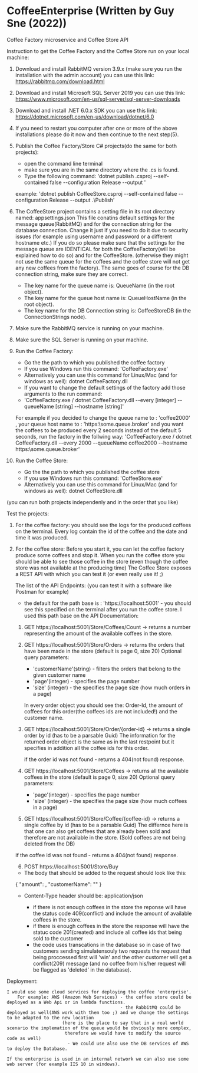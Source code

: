 # CoffeeEnterprise (Written by Guy Sne (2022))
Coffee Factory microservice and Coffee Store API


Instruction to get the Coffee Factory and the Coffee Store run on your local machine:

1. Download and install RabbitMQ version 3.9.x  (make sure you run the installation with the admin account)
   you can use this link: https://rabbitmq.com/download.html

2. Download and install Microsoft SQL Server 2019 
   you can use this link: https://www.microsoft.com/en-us/sql-server/sql-server-downloads

3. Download and install .NET 6.0.x SDK
   you can use this link: https://dotnet.microsoft.com/en-us/download/dotnet/6.0

4. If you need to restart you computer after one or more of the above installations please do it now and then continue to the next step(5).

5. Publish the Coffee Factory/Store C# projects(do the same for both projects):
   - open the command line terminal
   - make sure you are in the same directory where the <project-name>.cs is found.
   - Type the following command:
   'dotnet publish <project-name>.csproj --self-contained false --configuration Release --output <the path in which you want the project to be published>'
   
   example:
   'dotnet publish CoffeeStore.csproj --self-contained false --configuration Release --output .\Publish'

5. The CoffeeStore project contains a setting file in its root directory named: appsettings.json
   This file conatins default settings for the message queue(RabbitMQ) and for the connection string for the database connection.
   Change it just if you need to do it due to security issues (for example using username and password or a different hostname etc.)
   If you do so please make sure that the settings for the message queue are IDENTICAL for both the CoffeeFactory(will be explained how to do so) and for the CoffeeStore.
   (otherwise they might not use the same queue for the coffees and the coffee store will not get any new coffees from the factory).
   The same goes of course for the DB connection string, make sure they are correct.
   
   - The key name for the queue name is: QueueName (in the root object).
   - The key name for the queue host name is: QueueHostName (in the root object).
   - The key name for the DB Connection string is: CoffeeStoreDB (in the ConnectionStrings node).

6. Make sure the RabbitMQ service is running on your machine.

7. Make sure the SQL Server is running on your machine.

8. Run the Coffee Factory:
   - Go the the path to which you published the coffee factory
   - If you use Windows run this command: 'CoffeeFactory.exe' 
   - Alternatively you can use this command for Linux/Mac (and for windows as well): dotnet CoffeeFactory.dll
   - If you want to change the default settings of the factory add those arguments to the run command:
   - 'CoffeeFactory.exe / dotnet CoffeeFactory.dll --every [integer] --queueName [string] --hostname [string]'
   
   For example if you decided to change the queue name to : 'coffee2000' , your queue host name to : 'https:\\some.queue.broker' 
   and you want the coffees to be produced every 2 seconds instead of the default 5 seconds, run the factory in the follwing way:
   'CoffeeFactory.exe / dotnet CoffeeFactory.dll --every 2000 --queueName coffee2000 --hostname https:\\some.queue.broker'

9. Run the Coffee Store:
   - Go the the path to which you published the coffee store
   - If you use Windows run this command: 'CoffeeStore.exe' 
   - Alternatively you can use this command for Linux/Mac (and for windows as well): dotnet CoffeeStore.dll

(you can run both projects independenly and in the order that you like)


Test the projects:

1) For the coffee factory: you should see the logs for the produced coffees on the terminal.
   Every log contain the id of the coffee and the date and time it was produced.

2) For the coffee store:
   Before you start it, you can let the coffee factory produce some coffees and stop it.
   When you run the coffee store you should be able to see those coffee in the store (even though the coffee store was not available at the producing time)
   The Coffee Store exposes a REST API with which you can test it (or even really use it! ;)

   The list of the API Endpoints:
    (you can test it with a software like Postman for example)
   
     * the default for the path base is : 'https://localhost:5001' - you should see this specified on the terminal after you run the coffee store.
     I used this path base on the API Documentation:

     1) GET  https://localhost:5001/Store/Coffees/Count -> returns a number representing the amount of the available coffees in the store.
     
     2) GET  https://localhost:5001/Store/Orders -> returns the orders that have been made in the store (default is page 0, size 20)
        Optional query parameters: 
        - 'customerName'(string) - filters the orders that belong to the given customer name
        - 'page'(integer)  - specifies the page number
        - 'size' (integer) - the specifies the page size (how much orders in a page)
        
        In every order object you should see the: Order-Id, the amount of coffees for this order(the coffees ids are not included!) and the customer name.  
     
     3) GET  https://localhost:5001/Store/Order/{order-id} -> returns a single order by id (has to be a parsable Guid)
        The information for the returned order object is the same as in the last restpoint but it specifies in addition all the coffee ids for this order.

        if the order id was not found - returns a 404(not found) response.
    
     4) GET  https://localhost:5001/Store/Coffees -> returns all the available coffees in the store (default is page 0, size 20)
        Optional query parameters: 
        - 'page'(integer)  - specifies the page number
        - 'size' (integer) - the specifies the page size (how much coffees in a page)

     5) GET  https://localhost:5001/Store/Coffee/{coffee-id} -> returns a single coffee by  id (has to be a parsable Guid)
        The differnce here is that one can also get coffees that are already been sold and therefore are not available in the store.
        (Sold coffees are not being deleted from the DB)
        
 	if the coffee id was not found - returns a 404(not found) response.

     6) POST https://localhost:5001/Store/Buy
        
	- The body that should be added to the request should look like this:

	{
		"amount": <amount of coffees to buy>,
		"customerName": "<customerName>"
	}

	- Content-Type header should be: application/json

        - if there is not enough coffees in the store the reponse will have the status code 409(conflict) and include the amount of available coffees in the store.
        - if there is enough coffees in the store the response will have the statuc code 201(created) and include all coffee ids that being sold to the customer
        - the code uses transcations in the database so in case of two customers sending simulatensouly two requests the request that being proccessed first will 'win'
          and the other customer will get a conflict(209) message (and no coffee from his/her request will be flagged as 'deleted' in the database).


Deployment:
	
	I would use some cloud services for deploying the coffee 'enterprise'.
        For example: AWS (Amazon Web Services) - the coffee store could be deployed as a Web Api or in lambda functions.
                                               - the RabbitMQ could be deployed as well(AWS work with them too ;) and we change the settings to be adapted to the new location
						 (here is the place to say that in a real world scenario the implemation of the queue would be obviously more complex,
						  therefore we would have to modify the source code as well)
					       - We could use also use the DB services of AWS to deploy the Database.

	If the enterprise is used in an internal network we can also use some web server (for example IIS 10 in windows).